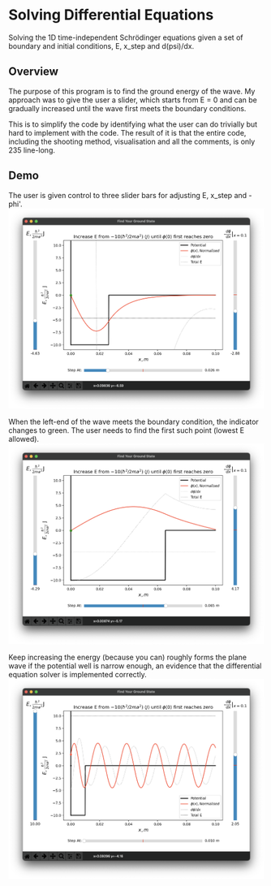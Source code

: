 # Solving Differential Equations

Solving the 1D time-independent Schrödinger equations given a set of boundary and initial conditions, E, x_step and d(psi)/dx.


## Overview

The purpose of this program is to find the ground energy of the wave. My approach was to give the user a slider, which starts from E = 0 and can be gradually increased until the wave first meets the boundary conditions.

This is to simplify the code by identifying what the user can do trivially but hard to implement with the code. The result of it is that the entire code, including the shooting method, visualisation and all the comments, is only 235 line-long.


## Demo

The user is given control to three slider bars for adjusting E, x_step and -phi'.
![](../readme/diff_narrow.png)

When the left-end of the wave meets the boundary condition, the indicator changes to green. The user needs to find the first such point (lowest E allowed).
![](../readme/diff_wide.png)

Keep increasing the energy (because you can) roughly forms the plane wave if the potential well is narrow enough, an evidence that the differential equation solver is implemented correctly.
![](../readme/diff_plane.png)
